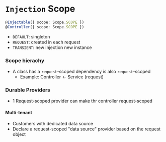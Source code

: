 # `Injection` Scope

```ts
@Injectable({ scope: Scope.SCOPE })
@Controller({ scope: Scope.SCOPE })
```

-   `DEFAULT`: singleton
-   `REQUEST`: created in each request
-   `TRANSIENT`: new injection new instance

### Scope hierachy

-   A class has a `request`-scoped dependency is also `request`-scoped
    -   Example: Controller ← Service (request)

### Durable Providers

-   1 Request-scoped provider can make thr controller request-scoped

#### Multi-tenant

-   Customers with dedicated data source
-   Declare a request-scoped "data source" provider based on the request object
